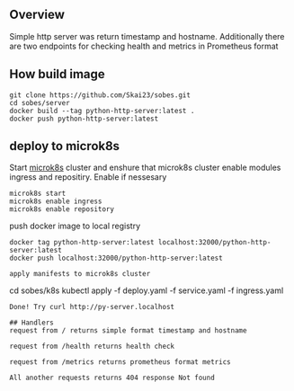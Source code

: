 ## Overview
Simple http server was return timestamp and hostname. 
Additionally there are two endpoints for checking health and metrics in Prometheus format

## How build image
```
git clone https://github.com/Skai23/sobes.git
cd sobes/server
docker build --tag python-http-server:latest .
docker push python-http-server:latest
```
## deploy to microk8s

Start [microk8s](https://github.com/canonical/microk8s) cluster and enshure that microk8s cluster enable modules ingress and repositiry. Enable if nessesary
```
microk8s start
microk8s enable ingress
microk8s enable repository
```
push docker image to local registry
```
docker tag python-http-server:latest localhost:32000/python-http-server:latest
docker push localhost:32000/python-http-server:latest

apply manifests to microk8s cluster
```
cd sobes/k8s
kubectl apply -f deploy.yaml -f service.yaml -f ingress.yaml
```
Done! Try curl http://py-server.localhost

## Handlers
request from / returns simple format timestamp and hostname

request from /health returns health check

request from /metrics returns prometheus format metrics

All another requests returns 404 response Not found
